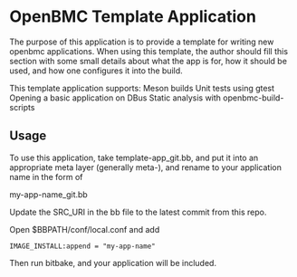 # OpenBMC Template Application

The purpose of this application is to provide a template for writing new openbmc
applications. When using this template, the author should fill this section with
some small details about what the app is for, how it should be used, and how one
configures it into the build.

This template application supports: Meson builds Unit tests using gtest Opening
a basic application on DBus Static analysis with openbmc-build-scripts


## Usage
To use this application, take template-app_git.bb, and put it into an
appropriate meta layer (generally meta-<machine name>), and rename to your
application name in the form of

my-app-name_git.bb

Update the SRC_URI in the bb file to the latest commit from this repo.

Open $BBPATH/conf/local.conf and add
```
IMAGE_INSTALL:append = "my-app-name"
```

Then run bitbake, and your application will be included.

